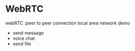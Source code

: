 # WebRTC
webRTC :peer to peer connection
local area network demo 
- send message
- voice chat
- send file
